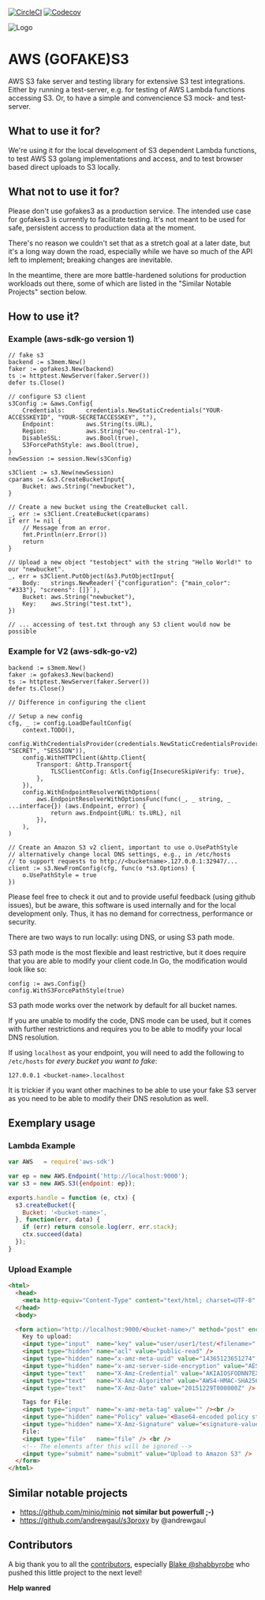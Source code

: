 [![CircleCI](https://circleci.com/gh/johannesboyne/gofakes3.svg?style=svg)](https://circleci.com/gh/johannesboyne/gofakes3)
[![Codecov](https://codecov.io/gh/johannesboyne/gofakes3/branch/master/graph/badge.svg)](https://codecov.io/gh/johannesboyne/gofakes3)

![Logo](/GoFakeS3.png)
# AWS (GOFAKE)S3

AWS S3 fake server and testing library for extensive S3 test integrations.
Either by running a test-server, e.g. for testing of AWS Lambda functions
accessing S3. Or, to have a simple and convencience S3 mock- and test-server.

## What to use it for?

We're using it for the local development of S3 dependent Lambda functions,
to test AWS S3 golang implementations and access, and
to test browser based direct uploads to S3 locally.


## What not to use it for?

Please don't use gofakes3 as a production service. The intended use case for
gofakes3 is currently to facilitate testing. It's not meant to be used for
safe, persistent access to production data at the moment.

There's no reason we couldn't set that as a stretch goal at a later date, but
it's a long way down the road, especially while we have so much of the API left
to implement; breaking changes are inevitable.

In the meantime, there are more battle-hardened solutions for production
workloads out there, some of which are listed in the "Similar Notable Projects"
section below.


## How to use it?

### Example (aws-sdk-go version 1)

```golang
// fake s3
backend := s3mem.New()
faker := gofakes3.New(backend)
ts := httptest.NewServer(faker.Server())
defer ts.Close()

// configure S3 client
s3Config := &aws.Config{
	Credentials:      credentials.NewStaticCredentials("YOUR-ACCESSKEYID", "YOUR-SECRETACCESSKEY", ""),
	Endpoint:         aws.String(ts.URL),
	Region:           aws.String("eu-central-1"),
	DisableSSL:       aws.Bool(true),
	S3ForcePathStyle: aws.Bool(true),
}
newSession := session.New(s3Config)

s3Client := s3.New(newSession)
cparams := &s3.CreateBucketInput{
	Bucket: aws.String("newbucket"),
}

// Create a new bucket using the CreateBucket call.
_, err := s3Client.CreateBucket(cparams)
if err != nil {
	// Message from an error.
	fmt.Println(err.Error())
	return
}

// Upload a new object "testobject" with the string "Hello World!" to our "newbucket".
_, err = s3Client.PutObject(&s3.PutObjectInput{
	Body:   strings.NewReader(`{"configuration": {"main_color": "#333"}, "screens": []}`),
	Bucket: aws.String("newbucket"),
	Key:    aws.String("test.txt"),
})

// ... accessing of test.txt through any S3 client would now be possible
```

### Example for V2 (aws-sdk-go-v2)

```golang
backend := s3mem.New()
faker := gofakes3.New(backend)
ts := httptest.NewServer(faker.Server())
defer ts.Close()

// Difference in configuring the client

// Setup a new config
cfg, _ := config.LoadDefaultConfig(
	context.TODO(),
    config.WithCredentialsProvider(credentials.NewStaticCredentialsProvider("KEY", "SECRET", "SESSION")),
    config.WithHTTPClient(&http.Client{
        Transport: &http.Transport{
            TLSClientConfig: &tls.Config{InsecureSkipVerify: true},
        },
    }),
    config.WithEndpointResolverWithOptions(
        aws.EndpointResolverWithOptionsFunc(func(_, _ string, _ ...interface{}) (aws.Endpoint, error) {
            return aws.Endpoint{URL: ts.URL}, nil
        }),
    ),
)

// Create an Amazon S3 v2 client, important to use o.UsePathStyle
// alternatively change local DNS settings, e.g., in /etc/hosts
// to support requests to http://<bucketname>.127.0.0.1:32947/...
client := s3.NewFromConfig(cfg, func(o *s3.Options) {
	o.UsePathStyle = true
})

```


Please feel free to check it out and to provide useful feedback (using github
issues), but be aware, this software is used internally and for the local
development only. Thus, it has no demand for correctness, performance or
security.

There are two ways to run locally: using DNS, or using S3 path mode.

S3 path mode is the most flexible and least restrictive, but it does require that you
are able to modify your client code.In Go, the modification would look like so:

	config := aws.Config{}
	config.WithS3ForcePathStyle(true)

S3 path mode works over the network by default for all bucket names.

If you are unable to modify the code, DNS mode can be used, but it comes with further
restrictions and requires you to be able to modify your local DNS resolution.

If using `localhost` as your endpoint, you will need to add the following to
`/etc/hosts` for *every bucket you want to fake*:

    127.0.0.1 <bucket-name>.localhost

It is trickier if you want other machines to be able to use your fake S3 server
as you need to be able to modify their DNS resolution as well.


## Exemplary usage

### Lambda Example

```javascript
var AWS   = require('aws-sdk')

var ep = new AWS.Endpoint('http://localhost:9000');
var s3 = new AWS.S3({endpoint: ep});

exports.handle = function (e, ctx) {
  s3.createBucket({
    Bucket: '<bucket-name>',
  }, function(err, data) {
    if (err) return console.log(err, err.stack);
    ctx.succeed(data)
  });
}
```

### Upload Example

```html
<html>
  <head>
    <meta http-equiv="Content-Type" content="text/html; charset=UTF-8" />
  </head>
  <body>

  <form action="http://localhost:9000/<bucket-name>/" method="post" enctype="multipart/form-data">
    Key to upload:
    <input type="input"  name="key" value="user/user1/test/<filename>" /><br />
    <input type="hidden" name="acl" value="public-read" />
    <input type="hidden" name="x-amz-meta-uuid" value="14365123651274" />
    <input type="hidden" name="x-amz-server-side-encryption" value="AES256" />
    <input type="text"   name="X-Amz-Credential" value="AKIAIOSFODNN7EXAMPLE/20151229/us-east-1/s3/aws4_request" />
    <input type="text"   name="X-Amz-Algorithm" value="AWS4-HMAC-SHA256" />
    <input type="text"   name="X-Amz-Date" value="20151229T000000Z" />

    Tags for File:
    <input type="input"  name="x-amz-meta-tag" value="" /><br />
    <input type="hidden" name="Policy" value='<Base64-encoded policy string>' />
    <input type="hidden" name="X-Amz-Signature" value="<signature-value>" />
    File:
    <input type="file"   name="file" /> <br />
    <!-- The elements after this will be ignored -->
    <input type="submit" name="submit" value="Upload to Amazon S3" />
  </form>
</html>
```

## Similar notable projects

- https://github.com/minio/minio **not similar but powerfull ;-)**
- https://github.com/andrewgaul/s3proxy by @andrewgaul

## Contributors

A big thank you to all the [contributors](https://github.com/johannesboyne/gofakes3/graphs/contributors),
especially [Blake @shabbyrobe](https://github.com/shabbyrobe) who pushed this
little project to the next level!

**Help wanred**
